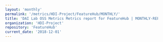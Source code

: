 ```yaml
---
layout: 'monthly'
permalink: '/metrics/HDI-Project/FeatureHub/MONTHLY/'
title: 'DAI Lab OSS Metrics Metrics report for FeatureHub | MONTHLY-REPORT-2018-12-01'
organization: 'HDI-Project'
repository: 'FeatureHub'
current_date: '2018-12-01'
---
```

